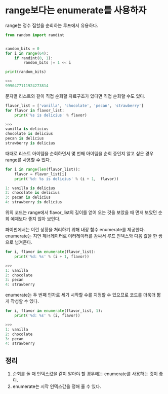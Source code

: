 # range보다는 enumerate를 사용하자

range는 정수 집할을 순회하는 루프에서 유용하다.
```py
from random import randint


random_bits = 0
for i in range(64):
    if randint(0, 1):
        random_bits |= 1 << i

print(random_bits)

>>>
9990477111924273814
```

문자열 리스트와 같이 직접 순회할 자료구조가 있다면 직접 순회할 수도 있다.
```py
flavor_list = ['vanilla', 'chocolate', 'pecan', 'strawberry']
for flavor in flavor_list:
    print('%s is delicius' % flavor)

>>>
vanilla is delicius
chocolate is delicius
pecan is delicius
strawberry is delicius
```

때때로 리스트 아이템을 순회하면서 몇 번째 아이템을 순회 중인지 알고 싶은 경우 range를 사용할 수 있다.
```py
for i in range(len(flavor_list)):
    flavor = flavor_list[i]
    print('%d: %s is delicius' % (i + 1,  flavor))

1: vanilla is delicius
2: chocolate is delicius
3: pecan is delicius
4: strawberry is delicius
```

위의 코드는 range에서 flavor_list의 길이를 얻어 오는 것을 보았을 때 먼저 보았던 순회 예제보다 좋지 않아 보인다.

파이썬에서는 이런 상황을 처리하기 위해 내장 함수 enumerate를 제공한다. enumerate는 지연 제너레이터로 이터레이터를 감싸서 루프 인덱스와 다음 값을 한 쌍으로 넘겨준다.
```py
for i, flavor in enumerate(flavor_list):
    print('%d: %s' % (i + 1, flavor))

>>>
1: vanilla
2: chocolate
3: pecan
4: strawberry
```

enumerate는 두 번째 인자로 세기 시작할 수를 지정할 수 있으므로 코드를 더욱더 짧게 작성할 수 있다.
```py
for i, flavor in enumerate(flavor_list, 1):
    print('%d: %s' % (i, flavor))

>>>
1: vanilla
2: chocolate
3: pecan
4: strawberry
```

## 정리
1. 순회를 돌 때 인덱스값을 같이 알아야 할 경우에는 enumerate를 사용하는 것이 좋다.
2. enumerate는 시작 인덱스값을 정해 줄 수 있다.